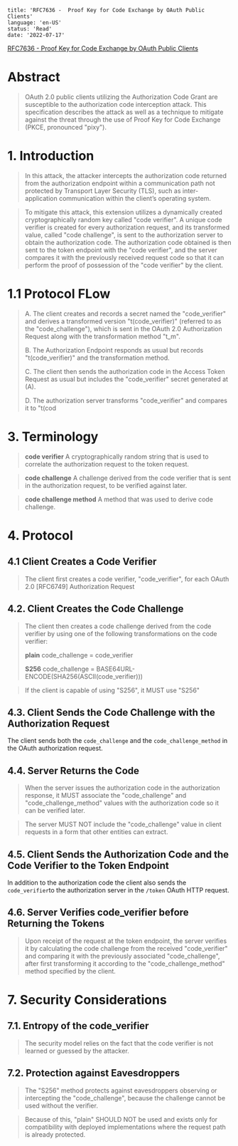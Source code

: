 ```id: rfc6749
title: 'RFC7636 -  Proof Key for Code Exchange by OAuth Public Clients'
language: 'en-US'
status: 'Read'
date: '2022-07-17'
```

[RFC7636 -  Proof Key for Code Exchange by OAuth Public Clients](https://datatracker.ietf.org/doc/html/rfc7636)

# Abstract

> OAuth 2.0 public clients utilizing the Authorization Code Grant are susceptible to the authorization code interception attack. This specification describes the attack as well as a technique to mitigate against the threat through the use of Proof Key for Code Exchange (PKCE, pronounced "pixy").

# 1. Introduction

> In this attack, the attacker intercepts the authorization code returned from the authorization endpoint within a communication path not protected by Transport Layer Security (TLS), such as inter- application communication within the client’s operating system.

> To mitigate this attack, this extension utilizes a dynamically created cryptographically random key called "code verifier". A unique code verifier is created for every authorization request, and its transformed value, called "code challenge", is sent to the authorization server to obtain the authorization code. The authorization code obtained is then sent to the token endpoint with the "code verifier", and the server compares it with the previously received request code so that it can perform the proof of possession of the "code verifier" by the client. 

# 1.1 Protocol FLow

> A. The client creates and records a secret named the "code_verifier" and derives a transformed version "t(code_verifier)" (referred to as the "code_challenge"), which is sent in the OAuth 2.0 Authorization Request along with the transformation method "t_m".
>
> B. The Authorization Endpoint responds as usual but records "t(code_verifier)" and the transformation method.
>
> C. The client then sends the authorization code in the Access Token Request as usual but includes the "code_verifier" secret generated at (A).
>
> D. The authorization server transforms "code_verifier" and compares it to "t(cod

# 3. Terminology

> **code verifier** A cryptographically random string that is used to correlate the authorization request to the token request.

> **code challenge** A challenge derived from the code verifier that is sent in the authorization request, to be verified against later.

> **code challenge method** A method that was used to derive code challenge.

# 4. Protocol

## 4.1 Client Creates a Code Verifier

> The client first creates a code verifier, "code_verifier", for each OAuth 2.0 [RFC6749] Authorization Request

## 4.2. Client Creates the Code Challenge

> The client then creates a code challenge derived from the code verifier by using one of the following transformations on the code verifier:
>
> **plain** code_challenge = code_verifier
>
>  **S256** code_challenge = BASE64URL-ENCODE(SHA256(ASCII(code_verifier)))

> If the client is capable of using "S256", it MUST use "S256"

## 4.3. Client Sends the Code Challenge with the Authorization Request

The client sends both the `code_challenge` and the `code_challenge_method` in the OAuth authorization request.

## 4.4. Server Returns the Code

> When the server issues the authorization code in the authorization response, it MUST associate the "code_challenge" and "code_challenge_method" values with the authorization code so it can be verified later.

> The server MUST NOT include the "code_challenge" value in client requests in a form that other entities can extract.

## 4.5. Client Sends the Authorization Code and the Code Verifier to the Token Endpoint

In addition to the authorization code the client also sends the `code_verifier`to the authorization server in the `/token` OAuth HTTP request.

## 4.6. Server Verifies code_verifier before Returning the Tokens

> Upon receipt of the request at the token endpoint, the server verifies it by calculating the code challenge from the received "code_verifier" and comparing it with the previously associated "code_challenge", after first transforming it according to the "code_challenge_method" method specified by the client.

# 7. Security Considerations

## 7.1. Entropy of the code_verifier

> The security model relies on the fact that the code verifier is not learned or guessed by the attacker.

## 7.2. Protection against Eavesdroppers

> The "S256" method protects against eavesdroppers observing or intercepting the "code_challenge", because the challenge cannot be used without the verifier. 

> Because of this, "plain" SHOULD NOT be used and exists only for compatibility with deployed implementations where the request path is already protected.

